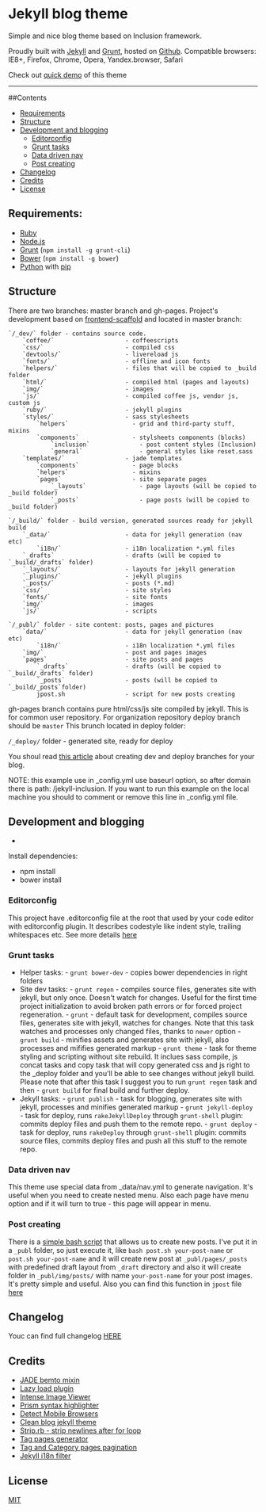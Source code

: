 # Jekyll blog theme

Simple and nice blog theme based on Inclusion framework.

Proudly built with [Jekyll](http://jekyllrb.com/) and [Grunt](http://gruntjs.com/), hosted on [Github](https://github.com).
Compatible browsers: IE8+, Firefox, Chrome, Opera, Yandex.browser, Safari

Check out [quick demo](http://website-templates.github.io/jekyll-inclusion/) of this theme

---

##Contents
* [Requirements](#requirements)
* [Structure](#structure)
* [Development and blogging](#development-and-blogging)
	- [Editorconfig](#editorconfig)
	- [Grunt tasks](#grunt-tasks)
	- [Data driven nav](#data-driven-nav)
	- [Post creating](#post-creating)
* [Changelog](#changelog)
* [Credits](#credits)
* [License](#license)

## Requirements:

- [Ruby](http://www.ruby-lang.org/)
- [Node.js](http://nodejs.org/)
- [Grunt](http://gruntjs.com/) (`npm install -g grunt-cli`)
- [Bower](http://bower.io/) (`npm install -g bower`)
- [Python](http://www.python.org/) with [pip](http://www.pip-installer.org/)

## Structure
There are two branches: master branch and gh-pages.
Project's development based on [frontend-scaffold](https://github.com/orlovmax/front-end-scaffold) and located in master branch:
```
`/_dev/` folder - contains source code.
	`coffee/`                    - coffeescripts
	`css/`                       - compiled css
	`devtools/`                  - livereload js
	`fonts/`                     - offline and icon fonts
	`helpers/`                   - files that will be copied to _build folder
	`html/`                      - compiled html (pages and layouts)
	`img/`                       - images
	`js/`                        - compiled coffee js, vendor js, custom js
	`ruby/`                      - jekyll plugins
	`styles/`                    - sass stylesheets
		`helpers`                  - grid and third-party stuff, mixins
		`components`               - stylsheets components (blocks)
			`inclusion`              - post content styles (Inclusion)
			`general`                - general styles like reset.sass
	`templates/`                 - jade templates
		`components`               - page blocks
		`helpers`                  - mixins
		`pages`                    - site separate pages
			`_layouts`               - page layouts (will be copied to _build folder)
			`_posts`                 - page posts (will be copied to _build folder)

`/_build/` folder - build version, generated sources ready for jekyll build
	`_data/`                     - data for jekyll generation (nav etc)
		`i18n/`                  - i18n localization *.yml files
	`_drafts`                    - drafts (will be copied to `_build/_drafts` folder)
	`_layouts/`                  - layouts for jekyll generation
	`_plugins/`                  - jekyll plugins
	`_posts/`                    - posts (*.md)
	`css/`                       - site styles
	`fonts/`                     - site fonts
	`img/`                       - images
	`js/`                        - scripts

`/_publ/` folder - site content: posts, pages and pictures
	`data/`                      - data for jekyll generation (nav etc)
		`i18n/`                  - i18n localization *.yml files
	`img/`                       - post and pages images
	`pages`                      - site posts and pages
		`_drafts`                - drafts (will be copied to `_build/_drafts` folder)
		`_posts`                 - posts (will be copied to `_build/_posts`folder)
		jpost.sh                 - script for new posts creating
```
gh-pages branch contains pure html/css/js site compiled by jekyll. This is for common user repository. For organization repository deploy branch should be `master` This brunch located in deploy folder:

`/_deploy/` folder - generated site, ready for deploy

You shoul  read [this article](http://www.aymerick.com/2014/07/22/jekyll-github-pages-bower-bootstrap.html) about creating dev and deploy branches for your blog. 

NOTE: this example use in _config.yml use baseurl option, so after domain there is path: /jekyll-inclusion. If you want to run this example on the local machine you should to comment or remove this line in _config.yml file.

## Development and blogging
- 
Install dependencies:
* npm install
* bower install

### Editorconfig
This project have .editorconfig file at the root that used by your code editor with editorconfig plugin. It describes codestyle like indent style, trailing whitespaces etc. See more details [here](http://editorconfig.org/) 

### Grunt tasks
* Helper tasks:
		- `grunt bower-dev` - copies bower dependencies in right folders
* Site dev tasks:
		- `grunt regen` - compiles source files, generates site with jekyll, but only once. Doesn't watch for changes. Useful for the first time project initialization to avoid broken path errors or for forced project regeneration.
		- `grunt` - default task for development, compiles source files, generates site with jekyll, watches for changes. Note that this task watches and processes only changed files, thanks to `newer` option
		- `grunt build` - minifies assets and generates site with jekyll, also processes and mififies generated markup
		- `grunt theme` - task for theme styling and scripting without site rebuild. It inclues sass compile, js concat tasks and copy task that will copy generated css and js right to the _deploy folder and you'll be able to see changes without jekyll build. Please note that after this task I suggest you to run `grunt regen` task and then - `grunt build` for final build and further deploy.
* Jekyll tasks:
		- `grunt publish` - task for blogging, generates site with jekyll, processes and minifies generated markup
		- `grunt jekyll-deploy` - task for deploy, runs `rakeJekyllDeploy` through `grunt-shell` plugin: commits deploy files and push them to the remote repo.
		- `grunt deploy` - task for deploy, runs `rakeDeploy` through `grunt-shell` plugin: commits source files, commits deploy files and push all this stuff to the remote repo.

### Data driven nav
This theme use special data from _data/nav.yml to generate navigation. It's useful when you need to create nested menu. Also each page have menu option and if it will turn to true - this page will appear in menu.

### Post creating
There is a [simple bash script](https://gist.github.com/orlovmax/f1b73a5fd01fc4b917c2) that allows us to create new posts. I've put it in a `_publ` folder, so just execute it, like `bash post.sh your-post-name` or `post.sh your-post-name` and it will create new post at `_publ/pages/_posts` with predefined draft layout from `_draft` directory and also it will create folder in `_publ/img/posts/` with name `your-post-name` for your post images. It's pretty simple and useful.
Also you can find this function in `jpost` file [here](https://github.com/website-templates/jekyll-inclusion/blob/master/_publ/post.sh)

## Changelog
Youc can find full changelog [HERE](https://github.com/website-templates/jekyll-inclusion/blob/master/CHANGELOG.md)

## Credits
* [JADE bemto mixin](https://github.com/kizu/bemto)
* [Lazy load plugin](http://www.appelsiini.net/projects/lazyload)
* [Intense Image Viewer](http://tholman.com/intense-images/)
* [Prism syntax highlighter](http://prismjs.com/download.html) 
* [Detect Mobile Browsers](http://detectmobilebrowsers.com/)
* [Clean blog jekyll theme](https://github.com/IronSummitMedia/startbootstrap-clean-blog-jekyll)
* [Strip.rb - strip newlines after for loop](https://github.com/aucor/jekyll-plugins)
* [Tag pages generator](https://github.com/ilyakhokhryakov/jekyll-tagging-pagination)
* [Tag and Category pages pagination](https://github.com/realjenius/realjenius.com/blob/master/_plugins/cat_and_tag_generator.rb)
* [Jekyll i18n filter](https://github.com/gacha/gacha.id.lv/blob/master/_plugins/i18n_filter.rb)

## License
[MIT](http://opensource.org/licenses/MIT)
